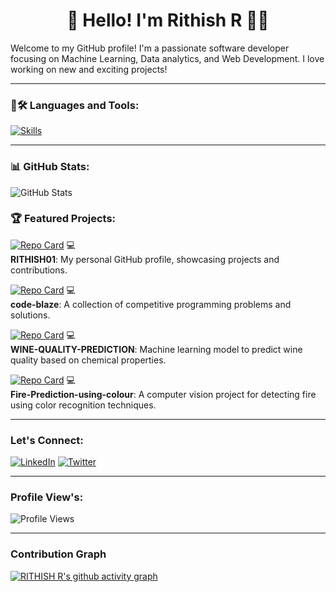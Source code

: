 
<!--
**RITHISH01/RITHISH01** is a ✨ _special_ ✨ repository because its `README.md` (this file) appears on your GitHub profile.

Here are some ideas to get you started:

- 🔭 I’m currently working on ...
- 🌱 I’m currently learning ...
- 👯 I’m looking to collaborate on ...
- 🤔 I’m looking for help with ...
- 💬 Ask me about ...
- 📫 How to reach me: ...
- 😄 Pronouns: ...
- ⚡ Fun fact: ...
-->

<h1 align="center">👋 Hello! I'm Rithish R 👨‍💻</h1>

Welcome to my GitHub profile! I'm a passionate software developer focusing on Machine Learning, Data analytics, and Web Development. I love working on new and exciting projects!


---

### 🚀🛠 Languages and Tools:
[![Skills](https://skillicons.dev/icons?i=c,cpp,python,arduino,git,github,figma,html,css,linux,mysql,sqlite,vscode,autocad,ubuntu,sklearn,tensorflow,anaconda,mongodb,aws)](https://skillicons.dev)


---

### 📊 GitHub Stats:
![GitHub Stats](https://github-readme-stats.vercel.app/api?username=RITHISH01&show_icons=true&theme=radical)


### 🏆 Featured Projects:

[![Repo Card](https://github-readme-stats.vercel.app/api/pin/?username=RITHISH01&repo=RITHISH01&show_owner=true&theme=radical)](https://github.com/RITHISH01/RITHISH01) 💻  
**RITHISH01**: My personal GitHub profile, showcasing projects and contributions.

[![Repo Card](https://github-readme-stats.vercel.app/api/pin/?username=RITHISH01&repo=code-blaze&show_owner=true&theme=radical)](https://github.com/RITHISH01/code-blaze) 💻  
**code-blaze**: A collection of competitive programming problems and solutions.

[![Repo Card](https://github-readme-stats.vercel.app/api/pin/?username=RITHISH01&repo=WINE-QUALITY-PREDICTION&show_owner=true&theme=radical)](https://github.com/RITHISH01/WINE-QUALITY-PREDICTION) 💻  
**WINE-QUALITY-PREDICTION**: Machine learning model to predict wine quality based on chemical properties.

[![Repo Card](https://github-readme-stats.vercel.app/api/pin/?username=RITHISH01&repo=Fire-Prediction-using-colour&show_owner=true&theme=radical)](https://github.com/RITHISH01/Fire-Prediction-using-colour) 💻  
**Fire-Prediction-using-colour**: A computer vision project for detecting fire using color recognition techniques.


---

### Let's Connect:
[![LinkedIn](https://img.shields.io/badge/LinkedIn-blue?style=for-the-badge&logo=linkedin)](https://www.linkedin.com/in/rithish-r-0a675723b/)
[![Twitter](https://img.shields.io/badge/Twitter-1DA1F2?style=for-the-badge&logo=twitter)](https://x.com/RITHISH_001)

---

### Profile View's:
![Profile Views](https://profile-counter.glitch.me/RITHISH01/count.svg)

---

### Contribution Graph
[![RITHISH R's github activity graph](https://github-readme-activity-graph.vercel.app/graph?username=RITHISH01&bg_color=030303&color=ec0914&line=dfeb2d&point=383838&area=true&hide_border=true)](https://github.com/ashutosh00710/github-readme-activity-graph)


